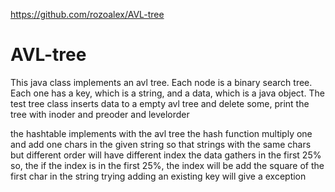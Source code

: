 https://github.com/rozoalex/AVL-tree
# AVL-tree
This java class implements an avl tree.
Each node is a binary search tree.
Each one has a key, which is a string, and a data, which is a java object.
The test tree class inserts data to a empty avl tree and delete some, print the tree with inoder and preoder and levelorder

the hashtable implements with the avl tree
the hash function multiply one and add one chars in the given string 
so that strings with the same chars but different order will have different index
the data gathers in the first 25%  so, the if the index is in the first 25%, the index will be add the square of the first char in the string
trying adding an existing key will give a exception

